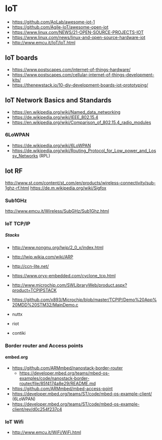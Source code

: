 # IoT

* https://github.com/AoLab/awesome-iot-1
* https://github.com/Agile-IoT/awesome-open-iot
* https://www.linux.com/NEWS/21-OPEN-SOURCE-PROJECTS-IOT
* https://www.linux.com/news/linux-and-open-source-hardware-iot
* http://www.emcu.it/IoT/IoT.html

## IoT boards

* https://www.postscapes.com/internet-of-things-hardware/
* https://www.postscapes.com/cellular-internet-of-things-development-kits/
* https://thenewstack.io/10-diy-development-boards-iot-prototyping/

## IoT Network Basics and Standards

* https://en.wikipedia.org/wiki/Named_data_networking
* https://de.wikipedia.org/wiki/IEEE_802.15.4
* https://en.wikipedia.org/wiki/Comparison_of_802.15.4_radio_modules

### 6LoWPAN

* https://de.wikipedia.org/wiki/6LoWPAN
* https://de.wikipedia.org/wiki/Routing_Protocol_for_Low_power_and_Lossy_Networks (RPL)

## Iot RF

http://www.st.com/content/st_com/en/products/wireless-connectivity/sub-1ghz-rf.html
https://de.m.wikipedia.org/wiki/Sigfox

### Sub1GHz

http://www.emcu.it/Wireless/SubGHz/Sub1Ghz.html

### IoT TCP/IP

##### Stacks

* http://www.nongnu.org/lwip/2_0_x/index.html
* http://lwip.wikia.com/wiki/ARP

* http://ccn-lite.net/

* https://www.oryx-embedded.com/cyclone_tcp.html

* http://www.microchip.com/SWLibraryWeb/product.aspx?product=TCPIPSTACK
* https://github.com/x893/Microchip/blob/master/TCPIP/Demo%20App%20MDD%20STM32/MainDemo.c

* nuttx
* riot
* contiki

### Border router and Access points

#### embed.org

* https://github.com/ARMmbed/nanostack-border-router
  + https://developer.mbed.org/teams/mbed-os-examples/code/nanostack-border-router/file/85f4174a8e29/README.md
* https://github.com/ARMmbed/mbed-access-point
* https://developer.mbed.org/teams/ST/code/mbed-os-example-client/ (6LoWPAN)
* https://developer.mbed.org/teams/ST/code/mbed-os-example-client/rev/d0c254f237c4

### IoT Wifi

* http://www.emcu.it/WiFi/WiFi.html

